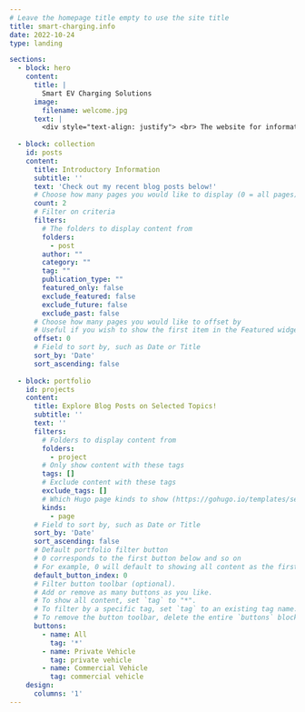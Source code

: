 ```yaml
---
# Leave the homepage title empty to use the site title
title: smart-charging.info
date: 2022-10-24
type: landing

sections:
  - block: hero
    content:
      title: |
        Smart EV Charging Solutions
      image:
        filename: welcome.jpg
      text: |
        <div style="text-align: justify"> <br> The website for information and analysis of different electric vehicle charging strategies.<br> For private vehicles, we focus on <b>Battery Lifetime</b>, <b>Electricity Costs</b>, and the impact on the <b>Electricity Grid</b>.<br> For commercial trucks, we focus on charging strategies for <b>Route Planning</b> and <b>Scheduling</b>.</div>
        
  - block: collection
    id: posts
    content:
      title: Introductory Information
      subtitle: ''
      text: 'Check out my recent blog posts below!'
      # Choose how many pages you would like to display (0 = all pages)
      count: 2
      # Filter on criteria
      filters:
        # The folders to display content from
        folders:
          - post
        author: ""
        category: ""
        tag: ""
        publication_type: ""
        featured_only: false
        exclude_featured: false
        exclude_future: false
        exclude_past: false
      # Choose how many pages you would like to offset by
      # Useful if you wish to show the first item in the Featured widget
      offset: 0
      # Field to sort by, such as Date or Title
      sort_by: 'Date'
      sort_ascending: false
    
  - block: portfolio
    id: projects
    content:
      title: Explore Blog Posts on Selected Topics!
      subtitle: ''
      text: ''
      filters:
        # Folders to display content from
        folders:
          - project
        # Only show content with these tags
        tags: []
        # Exclude content with these tags
        exclude_tags: []
        # Which Hugo page kinds to show (https://gohugo.io/templates/section-templates/#page-kinds)
        kinds:
          - page
      # Field to sort by, such as Date or Title
      sort_by: 'Date'
      sort_ascending: false
      # Default portfolio filter button
      # 0 corresponds to the first button below and so on
      # For example, 0 will default to showing all content as the first button below shows content with *any* tag
      default_button_index: 0
      # Filter button toolbar (optional).
      # Add or remove as many buttons as you like.
      # To show all content, set `tag` to "*".
      # To filter by a specific tag, set `tag` to an existing tag name.
      # To remove the button toolbar, delete the entire `buttons` block.
      buttons:
        - name: All
          tag: '*'
        - name: Private Vehicle
          tag: private vehicle
        - name: Commercial Vehicle
          tag: commercial vehicle
    design:
      columns: '1'
---
```

